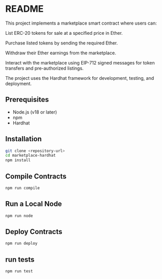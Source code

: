 # README #

This project implements a marketplace smart contract where users can:

List ERC-20 tokens for sale at a specified price in Ether.

Purchase listed tokens by sending the required Ether.

Withdraw their Ether earnings from the marketplace.

Interact with the marketplace using EIP-712 signed messages for token transfers and pre-authorized listings.

The project uses the Hardhat framework for development, testing, and deployment.

## Prerequisites ##

- Node.js (v18 or later)
- npm
-  Hardhat


## Installation ##

```bash
git clone <repository-url>
cd marketplace-hardhat
npm install
```


## Compile Contracts ##

```bash
npm run compile
```

## Run a Local Node ##

```bash
npm run node
```

## Deploy Contracts ##

```bash
npm run deploy
```

## run tests ##

```bash
npm run test
```
